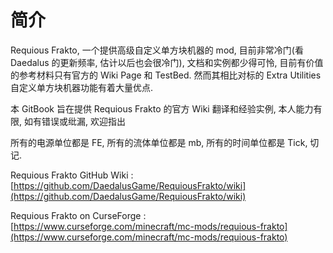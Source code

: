 # 简介

Requious Frakto, 一个提供高级自定义单方块机器的 mod, 目前非常冷门\(看 Daedalus 的更新频率, 估计以后也会很冷门\), 文档和实例都少得可怜, 目前有价值的参考材料只有官方的 Wiki Page 和 TestBed. 然而其相比对标的 Extra Utilities 自定义单方块机器功能有着大量优点. 

本 GitBook 旨在提供 Requious Frakto 的官方 Wiki 翻译和经验实例, 本人能力有限, 如有错误或纰漏, 欢迎指出

所有的电源单位都是 FE, 所有的流体单位都是 mb, 所有的时间单位都是 Tick, 切记.

Requious Frakto GitHub Wiki : [https://github.com/DaedalusGame/RequiousFrakto/wiki](https://github.com/DaedalusGame/RequiousFrakto/wiki)

Requious Frakto on CurseForge : [https://www.curseforge.com/minecraft/mc-mods/requious-frakto](https://www.curseforge.com/minecraft/mc-mods/requious-frakto)

